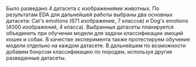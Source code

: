 Было разведано 4 датасета с изображениями животных. 
По результатам EDA для дальнейшей работы выбраны два основных датасета: Cat's emotions (671 изображение, 7 классов) и Dog's emotions (4000 изображений, 4 класса).
Выбранные датасеты планируется объединить при обучении модели для задачи классификации эмоций кошек и собак. В качестве эксперимента также протестируем обучение модели отдельно на каждом датасете. 
В дальнейшем по возможности добавим бонусом классификацию по породам, используя другие разведанные датасеты. 
